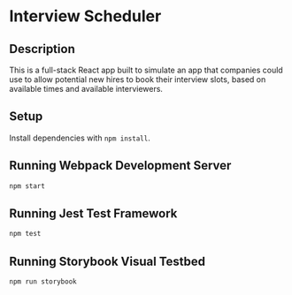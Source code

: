 # Interview Scheduler

## Description

This is a full-stack React app built to simulate an app that companies could use to allow potential new hires to book their interview slots, based on available times and available interviewers.

## Setup

Install dependencies with `npm install`.

## Running Webpack Development Server

```sh
npm start
```

## Running Jest Test Framework

```sh
npm test
```

## Running Storybook Visual Testbed

```sh
npm run storybook
```
